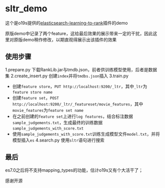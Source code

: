 # sltr_demo
这个是o19s提供的[elasticsearch-learning-to-rank](https://github.com/o19s/elasticsearch-learning-to-rank)插件的demo

原版demo中记录了两个feature，这给最后效果的展示带来一定的干扰，因此这里对原版demo稍作修改，以期直观得展示出该插件的效果

## 使用步骤
1.prepare.py 
下载RankLib.jar与tmdb.json，前者供训练模型使用，后者是数据集
2.create_insert.py
创建`index`并将`tmdbs.json`插入
3.train.py
* 创建`feature store`，`PUT http://localhost:9200/_ltr`，其中`_ltr`为`feature store name`
* 创建`feature set`，`POST http://localhost:9200/_ltr/_featureset/movie_features`，其中`movie_features`为`feature set name`
* 在之前创建的`feature set`上进行`log features`，结合标注数据`sample_judgements.txt`，生成最终的训练数据`sample_judgements_with_score.txt`
* 使用`sample_judgements_with_score.txt`训练生成模型文件`model.txt`，并将模型插入`es`
4.search.py
使用`sltr`语句进行搜索

## 最后
es7.0之后将不支持mapping_types的功能，估计o19s又有个大活干了；

感谢开源
